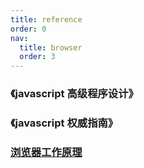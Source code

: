 ```yaml
---
title: reference
order: 0
nav:
  title: browser
  order: 3
---
```


### 《javascript 高级程序设计》

### 《javascript 权威指南》

### [浏览器工作原理](https://blog.poetries.top/browser-working-principle/guide/part5/lesson22.html#%E4%BB%80%E4%B9%88%E6%98%AF-dom)
